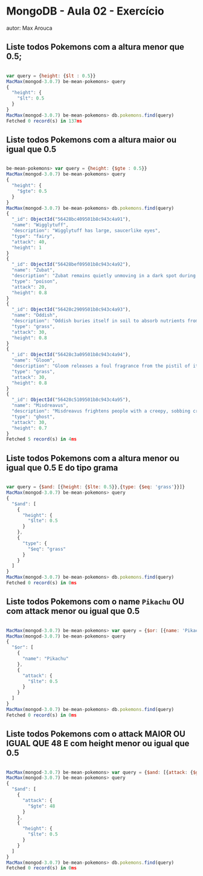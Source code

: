# MongoDB - Aula 02 - Exercício
autor: Max Arouca

## Liste todos Pokemons com a altura **menor que** 0.5;

````javascript

var query = {height: {$lt : 0.5}}
MacMax(mongod-3.0.7) be-mean-pokemons> query
{
  "height": {
    "$lt": 0.5
  }
}
MacMax(mongod-3.0.7) be-mean-pokemons> db.pokemons.find(query)
Fetched 0 record(s) in 137ms

````

## Liste todos Pokemons com a altura **maior ou igual que** 0.5

````javascript

be-mean-pokemons> var query = {height: {$gte : 0.5}}
MacMax(mongod-3.0.7) be-mean-pokemons> query
{
  "height": {
    "$gte": 0.5
  }
}
MacMax(mongod-3.0.7) be-mean-pokemons> db.pokemons.find(query)
{
  "_id": ObjectId("56428bc409501b8c943c4a91"),
  "name": "Wigglytuff",
  "description": "Wigglytuff has large, saucerlike eyes",
  "type": "fairy",
  "attack": 40,
  "height": 1
}
{
  "_id": ObjectId("56428bef09501b8c943c4a92"),
  "name": "Zubat",
  "description": "Zubat remains quietly unmoving in a dark spot during the bright daylight hours.",
  "type": "poison",
  "attack": 20,
  "height": 0.8
}
{
  "_id": ObjectId("56428c2909501b8c943c4a93"),
  "name": "Oddish",
  "description": "Oddish buries itself in soil to absorb nutrients from the ground using its entire body",
  "type": "grass",
  "attack": 30,
  "height": 0.8
}
{
  "_id": ObjectId("56428c3a09501b8c943c4a94"),
  "name": "Gloom",
  "description": "Gloom releases a foul fragrance from the pistil of its flower",
  "type": "grass",
  "attack": 30,
  "height": 0.8
}
{
  "_id": ObjectId("56428c5109501b8c943c4a95"),
  "name": "Misdreavus",
  "description": "Misdreavus frightens people with a creepy, sobbing cry",
  "type": "ghost",
  "attack": 30,
  "height": 0.7
}
Fetched 5 record(s) in 4ms

````

## Liste todos Pokemons com a altura **menor ou igual que** 0.5 **E** do tipo grama

````javascript

var query = {$and: [{height: {$lte: 0.5}},{type: {$eq: 'grass'}}]}
MacMax(mongod-3.0.7) be-mean-pokemons> query
{
  "$and": [
    {
      "height": {
        "$lte": 0.5
      }
    },
    {
      "type": {
        "$eq": "grass"
      }
    }
  ]
}
MacMax(mongod-3.0.7) be-mean-pokemons> db.pokemons.find(query)
Fetched 0 record(s) in 0ms

````

## Liste todos Pokemons com o name `Pikachu` **OU** com attack **menor ou igual que** 0.5

````javascript

MacMax(mongod-3.0.7) be-mean-pokemons> var query = {$or: [{name: 'Pikachu'}, {attack: {$lte: 0.5}}]}
MacMax(mongod-3.0.7) be-mean-pokemons> query
{
  "$or": [
    {
      "name": "Pikachu"
    },
    {
      "attack": {
        "$lte": 0.5
      }
    }
  ]
}
MacMax(mongod-3.0.7) be-mean-pokemons> db.pokemons.find(query)
Fetched 0 record(s) in 0ms

````

## Liste todos Pokemons com o attack **MAIOR OU IGUAL QUE** 48 **E** com  height **menor ou igual que** 0.5

````javascript

MacMax(mongod-3.0.7) be-mean-pokemons> var query = {$and: [{attack: {$gte: 48}}, {height: {$lte: 0.5}}]}
MacMax(mongod-3.0.7) be-mean-pokemons> query
{
  "$and": [
    {
      "attack": {
        "$gte": 48
      }
    },
    {
      "height": {
        "$lte": 0.5
      }
    }
  ]
}
MacMax(mongod-3.0.7) be-mean-pokemons> db.pokemons.find(query)
Fetched 0 record(s) in 0ms

````
